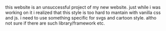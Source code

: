 this website is an unsuccessful project of my new website. just while i was working on it i realized that this style is too hard to mantain with vanilla css and js. i need to use something specific for svgs and cartoon style. altho not sure if there are such library/framework etc.